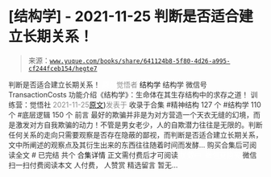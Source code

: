 # [结构学] - 2021-11-25 判断是否适合建立长期关系！

> 来源：[`www.yuque.com/books/share/641124b8-5f80-4d26-a995-cf244fceb154/hegte7`](https://www.yuque.com/books/share/641124b8-5f80-4d26-a995-cf244fceb154/hegte7)

<ne-p id="520f42f3293818f927861ebbd5b15da4_p_0" data-lake-id="520f42f3293818f927861ebbd5b15da4_p_0"><ne-text id="u683a802d" style="color: rgb(51, 51, 51);">判断是否适合建立长期关系！</ne-text></ne-p> <ne-p id="d13a61f14f07f13f9316cf432f28aba5" data-lake-id="d13a61f14f07f13f9316cf432f28aba5"><ne-text id="ud6d0951d" ne-fontsize="12" style="color: rgb(255, 255, 255);">原创</ne-text><ne-text id="u3db93850" style="color: rgb(140, 140, 140);">觉悟者</ne-text> <ne-text id="ua6d268b6" ne-fontsize="14">结构学</ne-text></ne-p> <ne-p id="845ee9c2351aee05bf32ba6393aec35b" data-lake-id="845ee9c2351aee05bf32ba6393aec35b"><ne-text id="u077c02d8" ne-fontsize="14" ne-bold="true" style="color: rgb(51, 51, 51);">结构学</ne-text></ne-p> <ne-p id="4aca56b49d2f8fad317ff5c88a0d699d" data-lake-id="4aca56b49d2f8fad317ff5c88a0d699d"><ne-text id="u7894a060" ne-fontsize="14" style="color: rgb(51, 51, 51);">微信号</ne-text><ne-text id="u1640877d" ne-fontsize="14" style="color: rgb(51, 51, 51);">TransactionCosts</ne-text></ne-p> <ne-p id="0905096850f70a626b6a16de9ecf94a8" data-lake-id="0905096850f70a626b6a16de9ecf94a8"><ne-text id="u3e359f7f" ne-fontsize="14" style="color: rgb(51, 51, 51);">功能介绍</ne-text><ne-text id="u32639b63" ne-fontsize="14" style="color: rgb(51, 51, 51);">《结构学》：生命体在其生存结构中的求存之道！ 训练营：觉悟社</ne-text></ne-p> <ne-p id="a8f8109ab08a1feb47fe2b8cba45c1cd" data-lake-id="a8f8109ab08a1feb47fe2b8cba45c1cd"><ne-text id="ufc0b4f2b" style="color: rgb(140, 140, 140);">2021-11-25</ne-text>[<ne-text id="u1ce5859e" ne-fontsize="14">原文</ne-text>](https://mp.weixin.qq.com/s?__biz=MzIzMDYwOTM0Mg==&mid=2247486696&idx=1&sn=be424179f3b7c0376f9fcbf0ef40311a&chksm=e8b19439dfc61d2f07d7dbaaf503874e39a6efc87787e6afacead815672d7e30cbb7aa6d70dc#rd))<ne-text id="u99fd4701" ne-fontsize="14" style="color: rgb(140, 140, 140);">发表于</ne-text></ne-p> <ne-p id="b8f70a21cf02dd2f98f0f0c982137a5f" data-lake-id="b8f70a21cf02dd2f98f0f0c982137a5f"><ne-text id="ud7e13d2e" style="color: rgb(51, 51, 51);">收录于合集</ne-text></ne-p> <ne-p id="4c6ae1ab26946fd9b2e6bca679694d92" data-lake-id="4c6ae1ab26946fd9b2e6bca679694d92"><ne-text id="u1986431b" style="color: rgb(51, 51, 51);">#精神结构 127 个</ne-text></ne-p> <ne-p id="9fdfd23cd2ae073448be57ee5f4635f8" data-lake-id="9fdfd23cd2ae073448be57ee5f4635f8"><ne-text id="ub23ec976" style="color: rgb(51, 51, 51);">#结构学 110 个</ne-text></ne-p> <ne-p id="efe7ebe932e3e274e3c91206000a2c89" data-lake-id="efe7ebe932e3e274e3c91206000a2c89"><ne-text id="u8e028db7" style="color: rgb(51, 51, 51);">#底层逻辑 150 个</ne-text></ne-p> <ne-p id="3e7cd4cae332657dfd82b235e99e5269" data-lake-id="3e7cd4cae332657dfd82b235e99e5269"><ne-text id="u9d94c9d1" style="color: rgb(51, 51, 51);">前言</ne-text></ne-p> <ne-p id="94901edb7c27c87de175c72193a10487" data-lake-id="94901edb7c27c87de175c72193a10487"><ne-text id="u7ca8db3a" style="color: rgb(51, 51, 51);">最好的欺骗并非是为对方营造一个天衣无缝的幻境，而是激发对方自我欺骗的动力！不管是男女老少，人的自欺潜力往往是无限的。判断任何关系的走向只需要观察是否存在隐蔽的鄙视，而判断是否适合建立长期关系，文中所阐述的观察点及其衍生出来的东西往往随着时间而发酵…</ne-text></ne-p> <ne-p id="5b44fa1e3067fc23af92a6b089373c31" data-lake-id="5b44fa1e3067fc23af92a6b089373c31" ne-alignment="center"><ne-text id="u36782bc8" style="color: rgb(51, 51, 51);">购买合集后可阅读全文</ne-text></ne-p> <ne-p id="a4fbd4c38221178a2cf8fa04adc6ccee" data-lake-id="a4fbd4c38221178a2cf8fa04adc6ccee" ne-alignment="center"><ne-text id="u6c33f2e9" style="color: rgb(51, 51, 51);">#</ne-text></ne-p> <ne-p id="33fd045ccaca31ce0e94ef82a6293786" data-lake-id="33fd045ccaca31ce0e94ef82a6293786" ne-alignment="center"><ne-text id="uf5508588" style="color: rgb(51, 51, 51);">已完结 共个</ne-text></ne-p> <ne-p id="6868fcb7889c74d56ecc025f05219005" data-lake-id="6868fcb7889c74d56ecc025f05219005" ne-alignment="center"><ne-text id="u5522cbdf" ne-fontsize="16">合集详情</ne-text></ne-p> <ne-p id="627a57e926942de2c9ec0578f3834e07" data-lake-id="627a57e926942de2c9ec0578f3834e07" ne-alignment="center"><ne-text id="u254eba68" style="color: rgb(51, 51, 51);">正文需付费后才可阅读</ne-text></ne-p> <ne-p id="86fdbcb0500a3dbef77c1d06fdd33eee" data-lake-id="86fdbcb0500a3dbef77c1d06fdd33eee" ne-alignment="center"><ne-text id="u0caf3c5a" style="color: rgb(255, 255, 255);">加载中</ne-text></ne-p> <ne-p id="a4f6bc484c7ff8ddfcf1e36a592d778f" data-lake-id="a4f6bc484c7ff8ddfcf1e36a592d778f" ne-alignment="center"><ne-text id="ubca88912" style="color: rgb(255, 255, 255);"> 微信豆购买</ne-text></ne-p> <ne-p id="1f02c926b2cfa52fdc5b0b7a4b9c4e8e" data-lake-id="1f02c926b2cfa52fdc5b0b7a4b9c4e8e" ne-alignment="center"><ne-text id="ube754045" style="color: rgb(51, 51, 51);">微信扫一扫付费阅读本文</ne-text></ne-p> <ne-p id="a4651f4a1b23c45ca9c5a513c93c89c4" data-lake-id="a4651f4a1b23c45ca9c5a513c93c89c4" ne-alignment="center"><ne-text id="u765c9f57" ne-fontsize="13" style="color: rgb(51, 51, 51);">人付费， 人赞赏</ne-text></ne-p> <ne-h3 id="U9RzC" data-lake-id="U9RzC"><ne-heading-ext><ne-heading-anchor></ne-heading-anchor><ne-heading-fold></ne-heading-fold></ne-heading-ext><ne-heading-content><ne-text id="u26803625" ne-fontsize="16" style="color: rgb(51, 51, 51);">精选留言</ne-text></ne-heading-content></ne-h3> <ne-p id="f3d9428a59d2e6e50afea68c357512f2" data-lake-id="f3d9428a59d2e6e50afea68c357512f2"><ne-text id="ud525955b" style="color: rgb(51, 51, 51);">暂无...</ne-text></ne-p>
